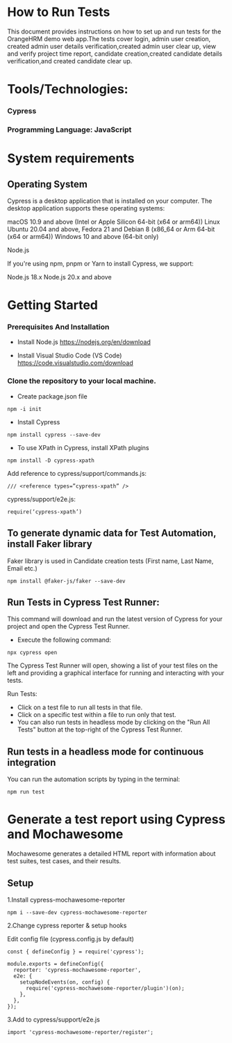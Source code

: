 # How to Run Tests
This document provides instructions on how to set up and run tests for the OrangeHRM demo web app.The tests cover login, admin user creation, created admin user details verification,created admin user clear up, view and verify project time report, candidate creation,created candidate details verification,and created candidate clear up.

# Tools/Technologies:
### Cypress
### Programming Language: JavaScript

# System requirements
## Operating System
Cypress is a desktop application that is installed on your computer. The desktop application supports these operating systems:

macOS 10.9 and above (Intel or Apple Silicon 64-bit (x64 or arm64))
Linux Ubuntu 20.04 and above, Fedora 21 and Debian 8 (x86_64 or Arm 64-bit (x64 or arm64)) 
Windows 10 and above (64-bit only)

Node.js

If you're using npm, pnpm or Yarn to install Cypress, we support:

Node.js 18.x
Node.js 20.x and above

# Getting Started


### Prerequisites And Installation

- Install Node.js
 https://nodejs.org/en/download

- Install Visual Studio Code (VS Code)
 https://code.visualstudio.com/download

### Clone the repository to your local machine.

- Create package.json file
```
npm -i init

```

- Install Cypress
```
npm install cypress --save-dev

```

- To use XPath in Cypress, install XPath plugins
```
npm install -D cypress-xpath

```
Add reference to cypress/support/commands.js: 
```
/// <reference types=”cypress-xpath” />

```
cypress/support/e2e.js: 
```
require(‘cypress-xpath’) 

```
## To generate dynamic data for Test Automation, install Faker library
Faker library is used in Candidate creation tests (First name, Last Name, Email etc.)
```
npm install @faker-js/faker --save-dev

```

## Run Tests in Cypress Test Runner:
This command will download and run the latest version of Cypress for your project and open the Cypress Test Runner.

- Execute the following command:

```
npx cypress open

```

The Cypress Test Runner will open, showing a list of your test files on the left and providing a graphical interface for running and interacting with your tests.

Run Tests:

- Click on a test file to run all tests in that file.
- Click on a specific test within a file to run only that test.  
- You can also run tests in headless mode by clicking on the "Run All Tests" button at the top-right of the Cypress Test Runner.

## Run tests in a headless mode for continuous integration
You can run the automation scripts by typing in the terminal:

```
npm run test

```

# Generate a test report using Cypress and Mochawesome
Mochawesome generates a detailed HTML report with information about test suites, test cases, and their results.

## Setup
1.Install cypress-mochawesome-reporter

```
npm i --save-dev cypress-mochawesome-reporter

```
2.Change cypress reporter & setup hooks

Edit config file (cypress.config.js by default)

```
const { defineConfig } = require('cypress');

module.exports = defineConfig({
  reporter: 'cypress-mochawesome-reporter',
  e2e: {
    setupNodeEvents(on, config) {
      require('cypress-mochawesome-reporter/plugin')(on);
    },
  },
});

```
3.Add to cypress/support/e2e.js
```
import 'cypress-mochawesome-reporter/register';

```
